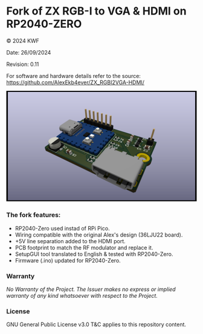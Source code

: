 Fork of ZX RGB-I to VGA & HDMI on RP2040-ZERO
=======
© 2024 KWF

Date: 26/09/2024

Revision: 0.11

For software and hardware details refer to the source: 
https://github.com/AlexEkb4ever/ZX_RGBI2VGA-HDMI/

![ZX-HDMI RP2040-Zero](/Docs/Pics/PicsZX-HDMI_RP2040_Zero_01.png)

### The fork features:
* RP2040-Zero used instad of RPi Pico.
* Wiring compatible with the original Alex's design (36LJU22 board).
* +5V line separation added to the HDMI port.
* PCB footprint to match the RF modulator and replace it.
* SetupGUI tool translated to English & tested with RP2040-Zero.
* Firmware (.ino) updated for RP2040-Zero.

### Warranty

*No Warranty of the Project. The Issuer makes no express or implied warranty of any kind whatsoever with respect to the Project.*

### License

GNU General Public License v3.0 T&C applies to this repository content.
